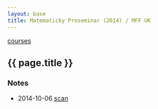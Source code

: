 ```yaml
---
layout: base
title: Matematicky Proseminar (2014) / MFF UK
---
```


[courses](.)

## {{ page.title }}

### Notes

* 2014-10-06 [scan](http://notes.drive.ondrejsika.com/mff/2014/matematicky-proseminar/2014-10-06.pdf)

